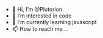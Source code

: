 - 👋 Hi, I’m @Plutorion
- 👀 I’m interested in code
- 🌱 I’m currently learning javascript
- 📫 How to reach me ...
